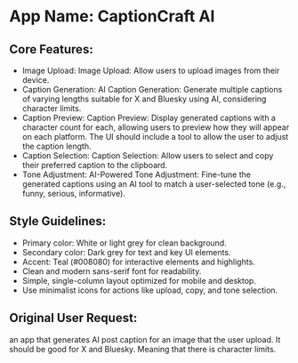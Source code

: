 # **App Name**: CaptionCraft AI

## Core Features:

- Image Upload: Image Upload: Allow users to upload images from their device.
- Caption Generation: AI Caption Generation: Generate multiple captions of varying lengths suitable for X and Bluesky using AI, considering character limits.
- Caption Preview: Caption Preview: Display generated captions with a character count for each, allowing users to preview how they will appear on each platform. The UI should include a tool to allow the user to adjust the caption length.
- Caption Selection: Caption Selection: Allow users to select and copy their preferred caption to the clipboard.
- Tone Adjustment: AI-Powered Tone Adjustment: Fine-tune the generated captions using an AI tool to match a user-selected tone (e.g., funny, serious, informative).

## Style Guidelines:

- Primary color: White or light grey for clean background.
- Secondary color: Dark grey for text and key UI elements.
- Accent: Teal (#008080) for interactive elements and highlights.
- Clean and modern sans-serif font for readability.
- Simple, single-column layout optimized for mobile and desktop.
- Use minimalist icons for actions like upload, copy, and tone selection.

## Original User Request:
an app that generates AI post caption for an image that the user upload. It should be good for X and Bluesky. Meaning that there is character limits.
  